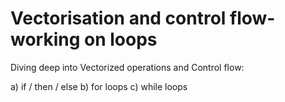# Vectorisation and control flow- working on loops

Diving deep into Vectorized operations and Control flow:

a) if / then / else
b) for loops
c) while loops
